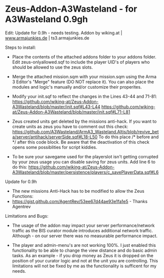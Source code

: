 Zeus-Addon-A3Wasteland - for A3Wasteland 0.9gh
==============================================

Edit: Update for 0.9h - needs testing.
Addon by wiking.at | www.armajunkies.de | ts3.armajunkies.de

Steps to install:

- Place the contents of the attached addons folder to your addons folder. Edit zeus-onlyallowed.sqf to include the player UID's of players who should be allowed to use the zeus slots.

- Merge the attached mission.sqm with your mission.sqm using the Arma 3 Editor's "Merge" feature (DO NOT replace it). You can also place the modules and logic's manually and/or customize their properites.

- Modify your init.sqf to reflect the changes in the Lines 43-44 and 71-81:
https://github.com/wiking-at/Zeus-Addon-A3Wasteland/blob/master/init.sqf#L43-L44
https://github.com/wiking-at/Zeus-Addon-A3Wasteland/blob/master/init.sqf#L71-L81

- Zeus created units get deleted by the missions anti-hack. If you want to create units as zeus you have to comment out this check:
https://github.com/A3Wasteland/ArmA3_Wasteland.Altis/blob/revive_beta/server/antihack/serverSide.sqf#L18-L50
To do this place /* before and */ after this code block. Be aware that the deactivation of this check opens some possiblities for script kiddies.

- To be sure your savegame used for the playerslot isn't getting corrupted by your zeus usage you can disable saving for zeus units. Add line 6 to do this:
https://github.com/wiking-at/Zeus-Addon-A3Wasteland/blob/master/persistence/players/c_savePlayerData.sqf#L6

Update for 0.9h
- The new missions Anti-Hack has to be modified to allow the Zeus Functions:
- https://gist.github.com/AgentRev/53ee67d44ae93e1fa1e5 - Thanks Agentrev


Limitations and Bugs:
- The usage of the addon may impact your server performance/network traffic as the BIS curator module introduces additional network traffic. Although - on our server there was no measurable performance impact.

- The player and admin-menu's are not working 100%. I just enabled this functionality to be able to change the view distance and do basic admin tasks. As an example - if you drop money as Zeus it is dropped on the position of your curator logic and not at the unit you are controlling. This limitations will not be fixed by me as the functionality is sufficent for my needs.
